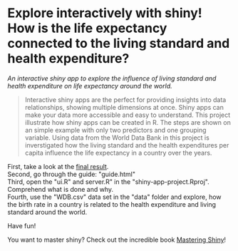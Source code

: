 # Explore interactively with shiny! How is the life expectancy connected to the living standard and health expenditure?
*An interactive shiny app to explore the influence of living standard and health expenditure on life expectancy around the world.*

  > Interactive shiny apps are the perfect for providing insights into data relationships, showing multiple dimensions at once. Shiny apps can make your data more accessible and easy to understand. This project illustrate how shiny apps can be created in R. The steps are shown on an simple example with only two predictors and one grouping variable. Using data from the World Data Bank in this project is inverstigated how the living standard and the health expenditures per capita influence the life expectancy in a country over the years.  

First, take a look at the [final result](https://eddabra.shinyapps.io/life-exptancy-at-birth-worldwide/).  
Second, go through the guide: "guide.html"  
Third, open the "ui.R" and server.R" in the "shiny-app-project.Rproj". Comprehend what is done and why.   
Fourth, use the "WDB.csv" data set in the "data" folder and explore, how the birth rate in a country is related to the health expenditure and living standard around the world.  

Have fun!

You want to master shiny? Check out the incredible book [Mastering Shiny](https://mastering-shiny.org/)!



